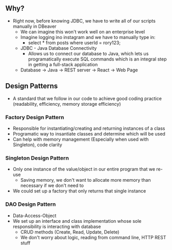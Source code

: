 ## Why?
- Right now, before knowing JDBC, we have to write all of our scripts manually in DBeaver
    - We can imagine this won't work well on an enterprise level
    - Imagine logging ino instagram and we have to manually type in:
        - select * from posts where userId = rory123;
    - JDBC - Java Database Connectivity
        - Allows us to connect our database to Java, which lets us programatically execute SQL commands which is an integral step in getting a full-stack application
    - Database -> Java -> REST server -> React -> Web Page

## Design Patterns
- A standard that we follow in our code to achieve good coding practice (readability, efficiency, memory storage efficiency)

### Factory Design Pattern
- Responsible for instantiating/creating and returning instances of a class
- Programatic way to insantiate classes and determine which will be used
- Can help with memory management (Especially when used with Singleton), code clarity

### Singleton Design Pattern
- Only one instance of the value/object in our entire program that we re-use
    - Saving memory, we don't want to allocate more memory than necessary if we don't need to
- We could set up a factory that only returns that single instance

### DAO Design Pattern
- Data-Access-Object
- We set up an interface and class implementation whose sole responsibility is interacting with database
    - CRUD methods (Create, Read, Update, Delete)
    - We don't worry about logic, reading from command line, HTTP REST stuff
